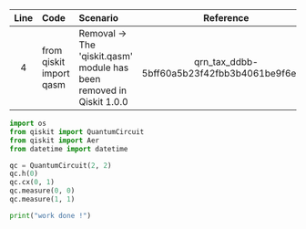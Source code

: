 | Line | Code | Scenario | Reference | Artifact | Refactoring |   
| :--: | :--- | :------- | :-------: | :------- | :---------- | 
| 4 | from qiskit import qasm | Removal -> The 'qiskit.qasm' module has been removed in Qiskit 1.0.0 | qrn_tax_ddbb-5bff60a5b23f42fbb3b4061be9f6e7fc | qiskit.qasm |  |

```python
import os
from qiskit import QuantumCircuit
from qiskit import Aer
from datetime import datetime

qc = QuantumCircuit(2, 2)
qc.h(0)
qc.cx(0, 1)
qc.measure(0, 0)
qc.measure(1, 1)

print("work done !")
```